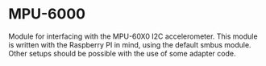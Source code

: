 # MPU-6000

Module for interfacing with the MPU-60X0 I2C accelerometer. This module is written with the Raspberry PI in mind, using the default smbus module. Other setups should be possible with the use of some adapter code.

